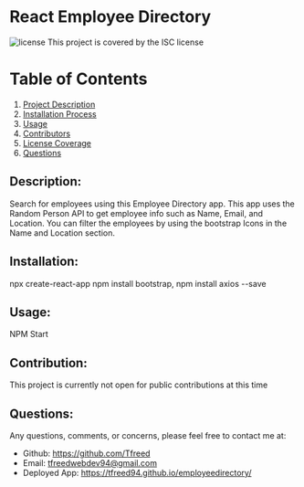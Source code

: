 # React Employee Directory

![license](https://img.shields.io/badge/License--green?.svg) This project is covered by the ISC license

# Table of Contents

1. [Project Description](#description)
2. [Installation Process](#installation)
3. [Usage](#usage)
4. [Contributors](#contribution)
5. [License Coverage](#license)
6. [Questions](#questions)


## Description: 
Search for employees using this Employee Directory app. This app uses the Random Person API to get employee info such as Name, Email, and Location. You can filter the employees by using the bootstrap Icons in the Name and Location section.
## Installation: 
npx create-react-app npm install bootstrap, npm install axios --save
## Usage: 
NPM Start
## Contribution: 
This project is currently not open for public contributions at this time
## Questions: 
Any questions, comments, or concerns, please feel free to contact me at:

* Github: https://github.com/Tfreed
* Email: tfreedwebdev94@gmail.com
* Deployed App: https://tfreed94.github.io/employeedirectory/
